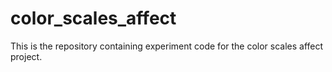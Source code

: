 # color_scales_affect

This is the repository containing experiment code for the color scales affect project.
